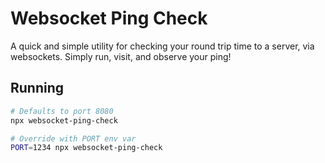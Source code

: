 # Websocket Ping Check

A quick and simple utility for checking your round trip time to a server, via
websockets. Simply run, visit, and observe your ping!

## Running

```sh
# Defaults to port 8080
npx websocket-ping-check

# Override with PORT env var
PORT=1234 npx websocket-ping-check
```
